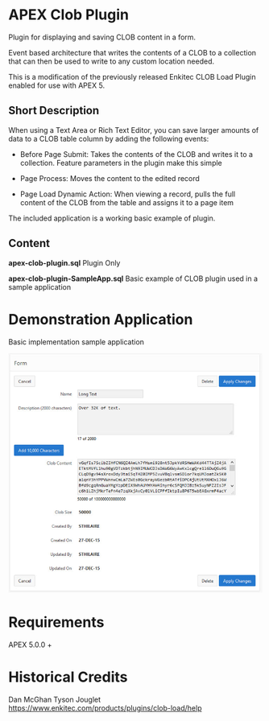 # APEX Clob Plugin
Plugin for displaying and saving CLOB content in a form.

Event based architecture that writes the contents of a CLOB to a collection that can then be used to write to any custom location needed.

This is a modification of the previously released Enkitec CLOB Load Plugin enabled for use with APEX 5.


## Short Description 
When using a Text Area or Rich Text Editor, you can save larger amounts of data to a CLOB table column by adding the following events:

- Before Page Submit: Takes the contents of the CLOB and writes it to a collection.  Feature parameters in the plugin make this simple

- Page Process: Moves the content to the edited record

- Page Load Dynamic Action: When viewing a record, pulls the full content of the CLOB from the table and assigns it to a page item

The included application is a working basic example of plugin.


## Content
**apex-clob-plugin.sql**
Plugin Only

**apex-clob-plugin-SampleApp.sql**
Basic example of CLOB plugin used in a sample application


# Demonstration Application
Basic implementation sample application

![Sample Screen](doc/img/example-screen.jpg "Sample Screen Shot")

# Requirements
APEX 5.0.0 +

# Historical Credits
Dan McGhan
Tyson Jouglet
https://www.enkitec.com/products/plugins/clob-load/help

